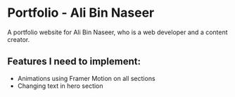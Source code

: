 # Portfolio - Ali Bin Naseer

A portfolio website for Ali Bin Naseer, who is a web developer and a content creator.

## Features I need to implement:

- Animations using Framer Motion on all sections
- Changing text in hero section
